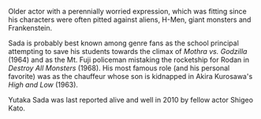 <!-- Yutaka Sada -->

Older actor with a perennially worried expression, which was fitting since his characters were often pitted against aliens, H-Men, giant monsters and Frankenstein.

Sada is probably best known among genre fans as the school principal attempting to save his students towards the climax of _Mothra vs. Godzilla_ (1964) and as the Mt. Fuji policeman mistaking the rocketship for Rodan in _Destroy All Monsters_ (1968). His most famous role (and his personal favorite) was as the chauffeur whose son is kidnapped in Akira Kurosawa's _High and Low_ (1963).

Yutaka Sada was last reported alive and well in 2010 by fellow actor Shigeo Kato.